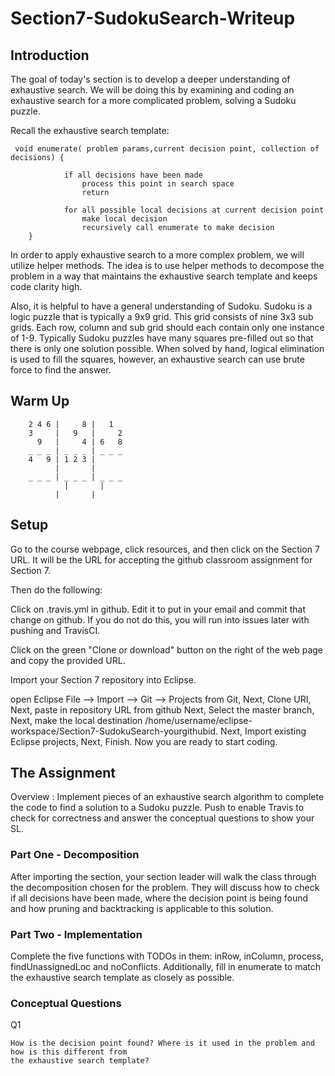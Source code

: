 # Section7-SudokuSearch-Writeup 

## Introduction 
The goal of today's section is to develop a deeper understanding of exhaustive 
search. We will be doing this by examining and coding an exhaustive search for a
more complicated problem, solving a Sudoku puzzle. 

Recall the exhaustive search template: 

```
 void enumerate( problem params,current decision point, collection of decisions) {
            
            if all decisions have been made
                process this point in search space
                return
 
            for all possible local decisions at current decision point
                make local decision
                recursively call enumerate to make decision
	}
```

In order to apply exhaustive search to a more complex problem, we will utilize
helper methods. The idea is to use helper methods to decompose the problem 
in a way that maintains the exhaustive search template and keeps code clarity high. 

Also, it is helpful to have a general understanding of Sudoku. Sudoku is a logic
puzzle that is typically a 9x9 grid. This grid consists of nine 3x3 sub grids. 
Each row, column and sub grid should each contain only one instance of 1-9. 
Typically Sudoku puzzles have many squares pre-filled out so that there is only 
one solution possible. When solved by hand, logical elimination is used to fill 
the squares, however, an exhaustive search can use brute force to find the answer. 

## Warm Up 

```
	2 4 6 |     8 |   1  
	3     |   9   |     2
	  9   |     4 | 6   8 
	_ _ _ | _ _ _ | _ _ _ 
	4   9 | 1 2 3 |      
	      |       |
	_ _ _ | _ _ _ | _ _ _ 
		    |       |      
	      |       |
```


## Setup

Go to the course webpage, click resources, and then click on the Section 7 URL. It will be the URL for accepting the github classroom assignment for Section 7.

Then do the following:

Click on .travis.yml in github. Edit it to put in your email and commit that change on github. If you do not do this, you will run into issues later with pushing and TravisCI.

Click on the green "Clone or download" button on the right of the web page and copy the provided URL.

Import your Section 7 repository into Eclipse.

open Eclipse
File —> Import —> Git —> Projects from Git, Next, Clone URI, Next, paste in repository URL from github
Next, Select the master branch, Next, make the local destination /home/username/eclipse-workspace/Section7-SudokuSearch-yourgithubid.
Next, Import existing Eclipse projects, Next, Finish.
Now you are ready to start coding.

## The Assignment
Overview : Implement pieces of an exhaustive search algorithm to complete the code to 
find a solution to a Sudoku puzzle. Push to enable Travis to check for correctness and
answer the conceptual questions to show your SL. 

### Part One - Decomposition 
After importing the section, your section leader will walk the class through the 
decomposition chosen for the problem. They will discuss how to check if all decisions 
have been made, where the decision point is being found and how pruning and 
backtracking is applicable to this solution. 

### Part Two - Implementation 
Complete the five functions with TODOs in them: inRow, inColumn, process, 
findUnassignedLoc and noConflicts. Additionally, fill in enumerate to match the 
exhaustive search template as closely as possible. 

### Conceptual Questions 
Q1 

```
How is the decision point found? Where is it used in the problem and how is this different from 
the exhaustive search template?
```

